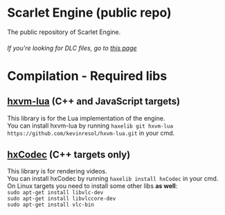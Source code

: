 # Scarlet Engine (public repo)

The public repository of Scarlet Engine.
###### If you're looking for DLC files, go to [this page](https://google.com)

# Compilation - Required libs

## [hxvm-lua](https://github.com/kevinresol/hxvm-lua) (C++ and JavaScript targets)
This library is for the Lua implementation of the engine.  
You can install hxvm-lua by running `haxelib git hxvm-lua https://github.com/kevinresol/hxvm-lua.git` in your cmd.  

## [hxCodec](https://github.com/polybiusproxy/hxCodec) (C++ targets only)
This library is for rendering videos.  
You can install hxCodec by running `haxelib install hxCodec` in your cmd.  
On Linux targets you need to install some other libs **as well**:  
`sudo apt-get install libvlc-dev`  
`sudo apt-get install libvlccore-dev`  
`sudo apt-get install vlc-bin`  
